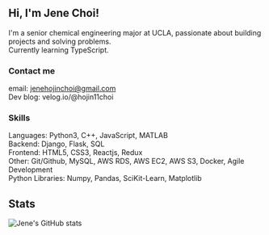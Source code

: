 ## Hi, I'm Jene Choi!
I'm a senior chemical engineering major at UCLA, passionate about building projects and solving problems. <br />
Currently learning TypeScript.

### Contact me 
email: jenehojinchoi@gmail.com<br />
Dev blog: velog.io/@hojin11choi<br />

### Skills
Languages: Python3, C++, JavaScript, MATLAB<br />
Backend: Django, Flask, SQL<br />
Frontend: HTML5, CSS3, Reactjs, Redux<br />
Other: Git/Github, MySQL, AWS RDS, AWS EC2, AWS S3, Docker, Agile Development<br />
Python Libraries: Numpy, Pandas, SciKit-Learn, Matplotlib<br />

## Stats
![Jene's GitHub stats](https://github-readme-stats.vercel.app/api?username=jenehojinchoi&hide=issues,stars&show_icons=true&theme=vue)

<!--
**jenehojinchoi/jenehojinchoi** is a ✨ _special_ ✨ repository because its `README.md` (this file) appears on your GitHub profile.

Here are some ideas to get you started:

- 🔭 I’m currently working on ...
- 🌱 I’m currently learning ...
- 👯 I’m looking to collaborate on ...
- 🤔 I’m looking for help with ...
- 💬 Ask me about ...
- 📫 How to reach me: ...
- 😄 Pronouns: ...
- ⚡ Fun fact: ...
-->
